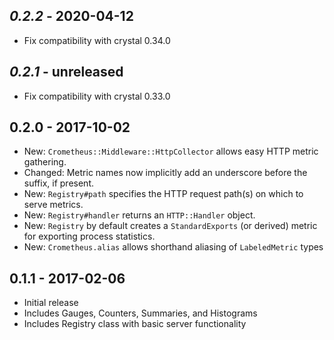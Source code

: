 ## *0.2.2* - 2020-04-12
* Fix compatibility with crystal 0.34.0

## *0.2.1* - unreleased
* Fix compatibility with crystal 0.33.0

## **0.2.0** - 2017-10-02
* New: `Crometheus::Middleware::HttpCollector` allows easy HTTP metric
  gathering.
* Changed: Metric names now implicitly add an underscore before the
  suffix, if present.
* New: `Registry#path` specifies the HTTP request path(s) on which to
  serve metrics.
* New: `Registry#handler` returns an `HTTP::Handler` object.
* New: `Registry` by default creates a `StandardExports` (or derived)
  metric for exporting process statistics.
* New: `Crometheus.alias` allows shorthand aliasing of `LabeledMetric`
  types

## **0.1.1** - 2017-02-06
* Initial release
* Includes Gauges, Counters, Summaries, and Histograms
* Includes Registry class with basic server functionality
